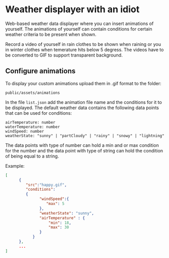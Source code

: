 # Weather displayer with an idiot
Web-based weather data displayer where you can insert animations of yourself. The animations of yourself can contain conditions for certain weather criteria to be present when shown.

Record a video of yourself in rain clothes to be shown when raining or you in winter clothes when temerature hits below 5 degress.
The videos have to be converted to GIF to support transparent background. 

## Configure animations
To display your custom animations upload them in .gif format to the folder:

`public/assets/animations`

In the file `list.json` add the animation file name and the conditions for it to be displayed.
The default weather data contains the following data points that can be used for conditions:

```
airTemperature: number
waterTemperature: number
windSpeed: number
weatherState: "sunny" | "partCloudy" | "rainy" | "snowy" | "lightning"
```

The data points with type of number can hold a min and or max condition for the number and the data point with type of string can hold the condition of being equal to a string. 

Example:

```JSON
[
      {
         "src":"happy.gif",
         "conditions": 
         {
               "windSpeed":{
                  "max": 5
               },
               "weatherState": "sunny",
               "airTemperature" : {
                   "min": 18,
                   "max": 30
               }
            }
      },
      ...
]

```

